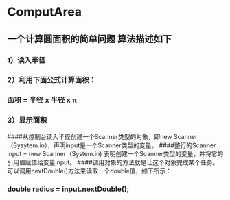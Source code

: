 # ComputArea
## 一个计算圆面积的简单问题 算法描述如下
### 1）读入半径
### 2）利用下面公式计算面积：
### 面积 = 半径 x 半径 x π
### 3）显示面积
####从控制台读入半径创建一个Scanner类型的对象，即new Scanner（Sysytem.in），声明input是一个Scanner类型的变量。
####整行的Scanner input = new Scanner（System.in) 表明创建一个Scanner类型的变量，并将它的引用值赋值给变量input。
####调用对象的方法就是让这个对象完成某个任务。可以调用nextDouble()方法来读取一个double值，如下所示：
### double radius = input.nextDouble();
